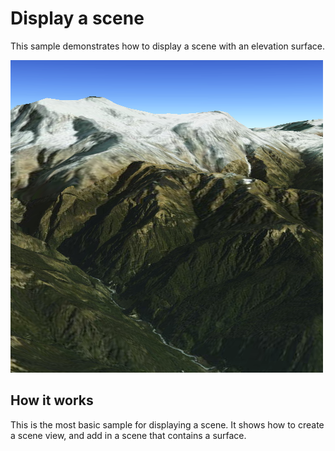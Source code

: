 # Display a scene

This sample demonstrates how to display a scene with an elevation
surface.

![](screenshot.png)

## How it works

This is the most basic sample for displaying a scene. It shows how to
create a scene view, and add in a scene that contains a surface.
